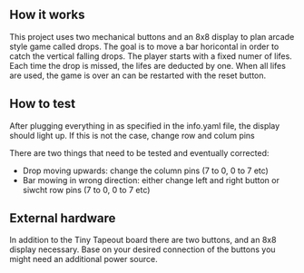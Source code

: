 <!---

This file is used to generate your project datasheet. Please fill in the information below and delete any unused
sections.

You can also include images in this folder and reference them in the markdown. Each image must be less than
512 kb in size, and the combined size of all images must be less than 1 MB.
-->

## How it works

This project uses two mechanical buttons and an 8x8 display to plan arcade style game called drops.
The goal is to move a bar horicontal in order to catch the vertical falling drops.
The player starts with a fixed numer of lifes. Each time the drop is missed, the lifes are deducted by one.
When all lifes are used, the game is over an can be restarted with the reset button.

## How to test

After plugging everything in as specified in the info.yaml file, the display should light up. 
If this is not the case, change row and colum pins

There are two things that need to be tested and eventually corrected:
- Drop moving upwards: change the column pins (7 to 0, 0 to 7 etc)
- Bar mowing in wrong direction: either change left and right button or siwcht row pins (7 to 0, 0 to 7 etc)

## External hardware
In addition to the Tiny Tapeout board there are two buttons, and an 8x8 display necessary.
Base on your desired connection of the buttons you might need an additional power source.
